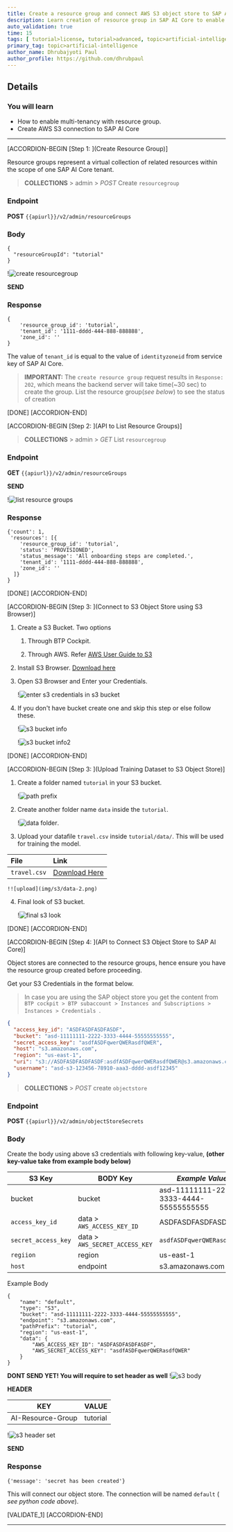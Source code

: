```yaml
---
title: Create a resource group and connect AWS S3 object store to SAP AI Core
description: Learn creation of resource group in SAP AI Core to enable multi-tenancy through Postman client. Store datasets to AWS S3 and connect to SAP AI Core through Postman client.
auto_validation: true
time: 15
tags: [ tutorial>license, tutorial>advanced, topic>artificial-intelligence, topic>machine-learning, products>sap-business-technology-platform ]
primary_tag: topic>artificial-intelligence
author_name: Dhrubajyoti Paul
author_profile: https://github.com/dhrubpaul
---
```


## Details
### You will learn
  - How to enable multi-tenancy with resource group.
  - Create AWS S3 connection to SAP AI Core

---

[ACCORDION-BEGIN [Step 1: ](Create Resource Group)]


Resource groups represent a virtual collection of related resources within the scope of one SAP AI Core tenant.

> **COLLECTIONS** > admin > *POST* Create `resourcegroup`

### Endpoint
**POST**
`{{apiurl}}/v2/admin/resourceGroups`

### Body

```
{
  "resourceGroupId": "tutorial"
}
```

!![create resourcegroup](img/postman/call-resourcegroup.png)

**SEND**

### Response
```
{
    'resource_group_id': 'tutorial',
    'tenant_id': '1111-dddd-444-888-888888',
    'zone_id': ''
}
```
The value of `tenant_id` is equal to the value of `identityzoneid` from service key of SAP AI Core.

>**IMPORTANT:** The `create resource group` request results in `Response: 202`, which means the backend server will take time(~30 sec) to create the group. List the resource group(*see below*) to see the status of creation

[DONE]
[ACCORDION-END]

[ACCORDION-BEGIN [Step 2: ](API to List Resource Groups)]

> **COLLECTIONS** > admin > *GET* List `resourcegroup`

### Endpoint
**GET**
`{{apiurl}}/v2/admin/resourceGroups`

**SEND**

!![list resource groups](img/postman/list-resourcegroup.png)

### Response

```
{'count': 1,
 'resources': [{
    'resource_group_id': 'tutorial',
    'status': 'PROVISIONED',
    'status_message': 'All onboarding steps are completed.',
    'tenant_id': '1111-dddd-444-888-888888',
    'zone_id': ''
  ]}
}
```

[DONE]
[ACCORDION-END]

[ACCORDION-BEGIN [Step 3: ](Connect to S3 Object Store using S3 Browser)]

1. Create a S3 Bucket. Two options

    1. Through BTP Cockpit.

    2. Through AWS. Refer [AWS User Guide to S3](https://docs.aws.amazon.com/AmazonS3/latest/userguide/create-bucket-overview.html)


2. Install S3 Browser. [Download here](https://s3browser.com/)

3. Open S3 Browser and Enter your Credentials.  

    !![enter s3 credentials in s3 bucket](img/s3/init.png)

4. If you don't have bucket create one and skip this step or else follow these.

	!![s3 bucket info](img/s3/bucket-1.png)  

	!![s3 bucket info2](img/s3/bucket-2.png)  


[DONE]
[ACCORDION-END]


[ACCORDION-BEGIN [Step 3: ](Upload Training Dataset to S3 Object Store)]

1. Create a folder named `tutorial` in your S3 bucket.

	!![path prefix](img/s3/path-prefix.png)

2. Create another folder name `data` inside the `tutorial`.

	!![data folder](img/s3/data.png).

3. Upload your datafile `travel.csv` inside `tutorial/data/`. This will be used for training the model.

| File   | Link
|  :------------- | :-------------
|  `travel.csv` | [Download Here](https://raw.githubusercontent.com/SAPDocuments/Tutorials/master/tutorials/ai-core-aiapi-postman-resource/travel.csv)

	!![upload](img/s3/data-2.png)

4. Final look of S3 bucket.

	!![final s3 look](img/s3/final.png)


[DONE]
[ACCORDION-END]

[ACCORDION-BEGIN [Step 4: ](API to Connect S3 Object Store to SAP AI Core)]


Object stores are connected to the resource groups, hence ensure you have the resource group created before proceeding.

Get your S3 Credentials in the format below.

>  In case you are using the SAP object store you get the content from `BTP cockpit > BTP subaccount > Instances and Subscriptions > Instances > Credentials `.

```JSON
{
  "access_key_id": "ASDFASDFASDFASDF",
  "bucket": "asd-11111111-2222-3333-4444-55555555555",
  "secret_access_key": "asdfASDFqwerQWERasdfQWER",
  "host": "s3.amazonaws.com",
  "region": "us-east-1",
  "uri": "s3://ASDFASDFASDFASDF:asdfASDFqwerQWERasdfQWER@s3.amazonaws.com/asd-11111111-2222-3333-4444-55555555555",
  "username": "asd-s3-123456-78910-aaa3-dddd-asdf12345"
}
```

> **COLLECTIONS** > *POST* create `objectstore`

### Endpoint
**POST**
`{{apiurl}}/v2/admin/objectStoreSecrets`

### Body
Create the body using above s3 credentials with following key-value, **(other key-value take from example body below)**

| S3 Key | BODY Key | *Example Value*|
| --- | -- | --- |
| bucket | bucket | asd-11111111-2222-3333-4444-55555555555
| `access_key_id` | data > `AWS_ACCESS_KEY_ID` | ASDFASDFASDFASDF
| `secret_access_key` | data > `AWS_SECRET_ACCESS_KEY` | `asdfASDFqwerQWERasdfQWER`
| `regiion` | region | us-east-1
| `host` | endpoint | s3.amazonaws.com

Example Body

```
{
    "name": "default",
    "type": "S3",
    "bucket": "asd-11111111-2222-3333-4444-55555555555",
    "endpoint": "s3.amazonaws.com",
    "pathPrefix": "tutorial",
    "region": "us-east-1",
    "data": {
        "AWS_ACCESS_KEY_ID": "ASDFASDFASDFASDF",
        "AWS_SECRET_ACCESS_KEY": "asdfASDFqwerQWERasdfQWER"
    }
}
```
**DONT SEND YET! You will require to set header as well**
!![s3 body](img/postman/s3-1.png)


**HEADER**

|KEY | VALUE |
| --- | --- |
| AI-Resource-Group | tutorial |


!![s3 header set](img/postman/S3-2.png)

**SEND**

### Response

```
{'message': 'secret has been created'}
```

This will connect our object store. The connection will be named `default` ( *see python code above*).

[VALIDATE_1]
[ACCORDION-END]

---
